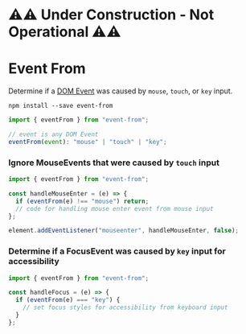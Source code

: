 # ⚠️⚠️ Under Construction - Not Operational ⚠️⚠️

# Event From

Determine if a [DOM Event](https://developer.mozilla.org/en-US/docs/Web/API/Event) was caused by `mouse`, `touch`, or `key` input.

```
npm install --save event-from
```

```js
import { eventFrom } from "event-from";

// event is any DOM Event
eventFrom(event): "mouse" | "touch" | "key";
```

### Ignore MouseEvents that were caused by `touch` input

```js
import { eventFrom } from "event-from";

const handleMouseEnter = (e) => {
  if (eventFrom(e) !== "mouse") return;
  // code for handling mouse enter event from mouse input
};

element.addEventListener("mouseenter", handleMouseEnter, false);
```

### Determine if a FocusEvent was caused by `key` input for accessibility

```js
import { eventFrom } from "event-from";

const handleFocus = (e) => {
  if (eventFrom(e) === "key") {
    // set focus styles for accessibility from keyboard input
  }
};
```
